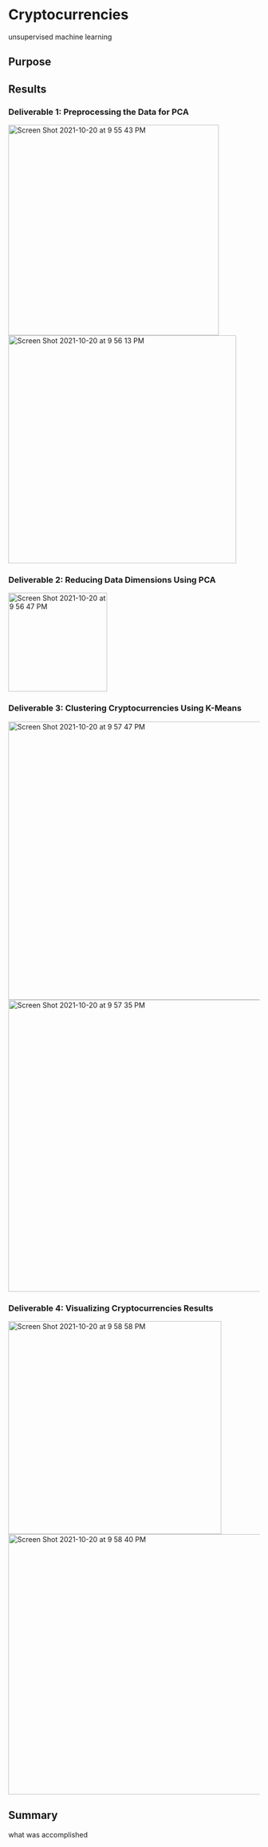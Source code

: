 # Cryptocurrencies
unsupervised machine learning
## Purpose

## Results

### Deliverable 1: Preprocessing the Data for PCA

<img width="422" alt="Screen Shot 2021-10-20 at 9 55 43 PM" src="https://user-images.githubusercontent.com/85946042/138203526-8b53bb89-c362-4a91-83a3-c8eba6162b6e.png">

<img width="457" alt="Screen Shot 2021-10-20 at 9 56 13 PM" src="https://user-images.githubusercontent.com/85946042/138203573-e2c6dbc7-65b4-471d-bf13-732058ba4679.png">

### Deliverable 2: Reducing Data Dimensions Using PCA

<img width="198" alt="Screen Shot 2021-10-20 at 9 56 47 PM" src="https://user-images.githubusercontent.com/85946042/138203644-8c93a44b-e88f-4bf2-a1bf-8a89323f9664.png">

### Deliverable 3: Clustering Cryptocurrencies Using K-Means

<img width="558" alt="Screen Shot 2021-10-20 at 9 57 47 PM" src="https://user-images.githubusercontent.com/85946042/138203765-7843fe16-2bc3-448e-b9f9-45f68ec695ca.png">

<img width="585" alt="Screen Shot 2021-10-20 at 9 57 35 PM" src="https://user-images.githubusercontent.com/85946042/138203736-42733630-b524-43fe-af5d-81dae419f1bf.png">


### Deliverable 4: Visualizing Cryptocurrencies Results
<img width="427" alt="Screen Shot 2021-10-20 at 9 58 58 PM" src="https://user-images.githubusercontent.com/85946042/138203878-0ea4b2b2-79ea-4c78-975e-b419778cdcd8.png">


<img width="522" alt="Screen Shot 2021-10-20 at 9 58 40 PM" src="https://user-images.githubusercontent.com/85946042/138203849-425ff8c3-f822-4eb5-bd4f-24522b31a595.png">

## Summary

what was accomplished
